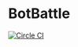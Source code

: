 # BotBattle

[![Circle CI](https://circleci.com/gh/enzanki-ars/BotBattle.svg?style=svg)](https://circleci.com/gh/enzanki-ars/BotBattle)
